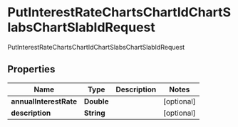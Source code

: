 

# PutInterestRateChartsChartIdChartSlabsChartSlabIdRequest

PutInterestRateChartsChartIdChartSlabsChartSlabIdRequest
## Properties

Name | Type | Description | Notes
------------ | ------------- | ------------- | -------------
**annualInterestRate** | **Double** |  |  [optional]
**description** | **String** |  |  [optional]




